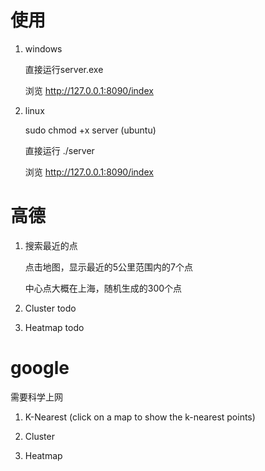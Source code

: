 # 使用
1. windows

    直接运行server.exe

    浏览 http://127.0.0.1:8090/index
    
2. linux

    sudo chmod +x server (ubuntu)
    
    直接运行 ./server

    浏览 http://127.0.0.1:8090/index

# 高德
1. 搜索最近的点 

   点击地图，显示最近的5公里范围内的7个点

   中心点大概在上海，随机生成的300个点

2. Cluster todo

3. Heatmap todo

# google 
需要科学上网
1. K-Nearest (click on a map to show the k-nearest points)

2. Cluster

3. Heatmap